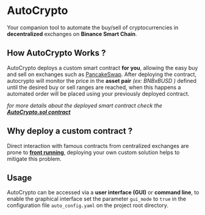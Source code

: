 # AutoCrypto
Your companion tool to automate the buy/sell of cryptocurrencies in **decentralized** exchanges on **Binance Smart Chain**.

## How AutoCrypto Works ?
AutoCrypto deploys a custom smart contract **for you**, allowing the easy buy and sell on exchanges such as [PancakeSwap](https://pancakeswap.finance/). After deploying the contract, autocrypto will monitor the price in the **asset pair** _(ex: BNBxBUSD )_ defined until the desired buy or sell ranges are reached, when this happens a automated order will be placed using your previously deployed contract. 

_for more details about the deployed smart contract check the [**AutoCrypto.sol contract**](./contracts/AutoCrypto.sol)_

## Why deploy a custom contract ?
Direct interaction with famous contracts from centralized exchanges are prone to [**front running**](https://cybernews.com/crypto/flash-boys-2-0-front-runners-draining-280-million-per-month-from-crypto-transactions/), deploying your own custom solution helps to mitigate this problem.

## Usage
AutoCrypto can be accessed via a **user interface (GUI)** or **command line**, to enable the graphical interface set the parameter `gui_mode` to `true` in the configuration file `auto_config.yaml` on the project root directory.